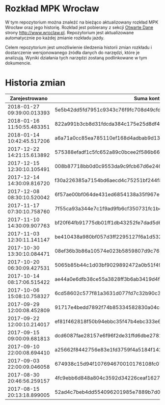 # Rozkład MPK Wrocław

W tym repozytorium można znaleźć na bieżąco aktualizowany rozkład MPK Wrocław oraz jego historię. Rozkład jest pobierany z sekcji [Otwarte Dane](http://www.wroclaw.pl/open-data/index.php?option=com_content&view=article&id=106:rozklad-jazdy-transportu-publicznego&catid=17&Itemid=165) strony http://www.wroclaw.pl. Repozytorium jest aktualizowane automatycznie po każdej zmianie rozkładu jazdy. 

Celem repozytorium jest umożliwienie śledzenia historii zmian rozkładu i dostarczenie wersjonowanego źródła danych do narzędzi, które je analizują. Wyniki działania tych narzędzi zostaną podlinkowane w tym dokumencie.

# Historia zmian

| Zarejestrowano | Suma kontrolna | Commit | 
| -------------- | -------------- | ------ | 
| 2018-01-27 09:39:00.013393 | 5e5b42dd5fd7951c9343c76f9fc708d49cfda5778735ae21938825d4016f7b01 | 8bd368b981da89e6adcd1e1cfa343457cf0a5178 |
| 2018-01-16 11:50:55.483351 | 822a991b3cb8d31fdcda384c175e25d8df4f60afdb9bcd096234478affb6658a | 6e99a51b86c08b445758e68be61e3cfb882bf283 |
| 2018-01-14 10:42:45.517206 | a6a71a0cc85ea785110ef168d4adbab9d137459df8c109a81e0ae182fcf87b3a | 0ad247f7643ef33a2c97f5e533e1734a3c1d5aa6 |
| 2017-12-22 14:21:15.613892 | 575388efadf1c5fc652a89c0bcee2f586b66f6440de0cf3511bb3afbf962fea0 | 083fca4c7c0386415a6836aee077e604887f0ade |
| 2017-12-15 12:30:10.105491 | 008b87718bb0d0c9553da9c9fcb67d6e2469331c80e7293eb790b8a67e46cdb1 | ae0aeabbe5a0084f17726c0055a172a9a616ec33 |
| 2017-12-14 14:30:09.816720 | f30a226385a7154bd6aecd4c75251bf244f8e2282510762a769a9b8b23a02a86 | 6c3e8b0a0bc47b59a2df3c2eee19240b8d695148 |
| 2017-12-08 08:30:10.520042 | 6f57ae00bf064de431ed6854138a35f967e7081e4b609c6ff1f202316b97c066 | 36b9d4adc1d32ca074cc17559eb6690ee62491b9 |
| 2017-11-17 07:30:10.758760 | 7f55ca93a344e7c1f9ad9fb6cf350731fc1b418150777c1731d493b35e3f01d5 | 5114ccb6fed8b6e322a9bcb3cc5fe5182f2a14f7 |
| 2017-11-10 14:30:09.907763 | bf20f64fb91775db01ff1db43252fe7dad5d69860287908e48ed956256ba6133 | 035bedb43f8459c59f9bb0a2ad3ba4bed4818d44 |
| 2017-11-03 12:30:11.141147 | be410438a980bf057d3ff2295127f6a1d532e01130fe1802416443176796ef4b | 5c7652e000f549bc8c04f62e02933a8cc1679931 |
| 2017-10-30 13:30:10.084471 | 08ef36b3b86a10574e023b5859807d9c7639aee697a26c1fb5dd906a6dcc5011 | 258288e9b97abbf451202ebabb20ba15901e9f99 |
| 2017-10-20 06:30:09.427531 | 5065b85b44c1d03bf9029892472a0b51f493f692a283c66b7f121932f8e8420b | 137bbb51d61857daa89ce91b6237315144ed65ec |
| 2017-10-14 08:17:06.515422 | ae44a0e6dfb38ce55a3828ff3b6ab3419d4f0588ff95c10b017ef94ae965b323 | d23aad2d9b37f8c690870a4378dfa4aea5bdd707 |
| 2017-10-06 15:08:10.758327 | 6cd58602c577f81a3631d077fd7c32b90c35be2f225731de4643770adb219100 | 3663a35e34c51a9b9b29d3127c0b34efe015876f |
| 2017-09-29 12:00:08.452809 | 91717e4bedd7892f74b85334582830a04cdeb9c7ae3f36dcc77fa9940353084f | 52e887468a7326040353366198d93171c3c23a2c |
| 2017-09-22 12:00:10.214017 | ef81f462818f50b94ebbc35f47b4ebc333e682029bc2050c7073c392743efff2 | 21c5c6f2e49adcb99efde49009c8f72e983a7e72 |
| 2017-09-15 09:00:09.681813 | dcd6087fae28157e6f96f2de31ffd6dbe2781e553ef1286a535115e3d69c2a95 | 91ef9dce32e7259fa0ca4b4d0d637ef2538ba8ff |
| 2017-09-10 22:00:08.694410 | a25662f8442756e83e1fd3759f4a5184f142a94be9d9ddae5bb18f1d0cade252 | ae85e7ec2e3175b90e2a1da36272685e99da26b1 |
| 2017-09-03 22:00:09.046058 | 674938c15d94f107694670010176108fc0700134eca82922d65ee77a29df19ac | 4b2831364f73dfcca1a4fc7a4e4ff63993c13b37 |
| 2017-08-30 20:46:56.259157 | 4fc9ebb6d848a804c3592d34226ceaf1627dc5238f3c0d790c088f5d7e997ce4 | af0ca12f05570b890dcd4915c166aede06aaf78a |
| 2017-08-15 20:13:18.899005 | 52ad4c7beb4dd554096201985e7889b7d0dae70cc6f527955d6452adfc69fb3d | 8f9077845bcc1192ebc359dca4f51b9b5096ef1b |

